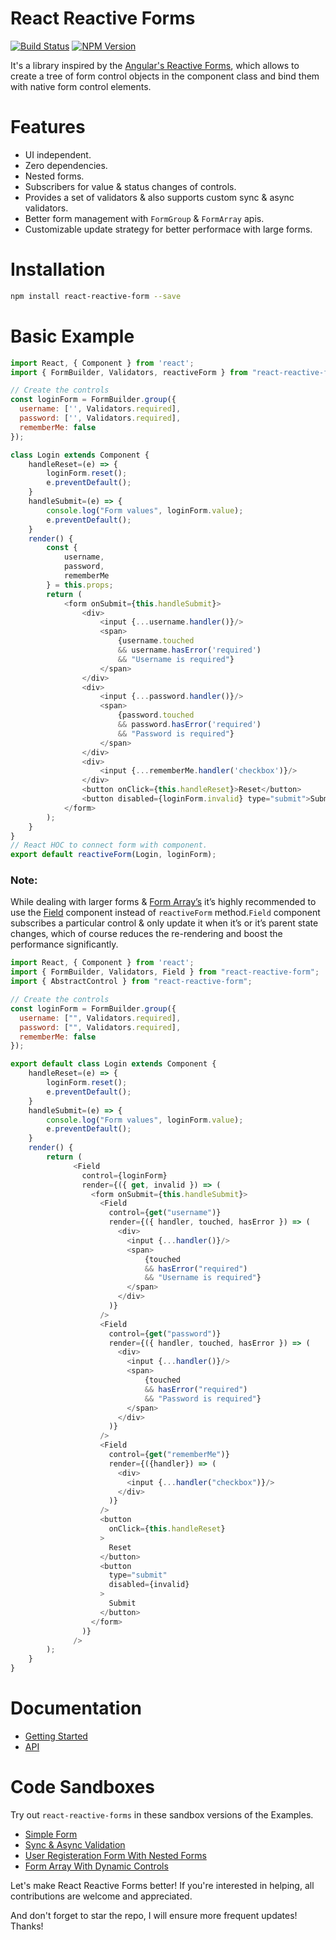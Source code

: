# React Reactive Forms
[![Build Status](https://travis-ci.org/bietkul/react-reactive-form.svg?branch=master)](https://travis-ci.org/bietkul/react-reactive-form)
[![NPM Version](https://img.shields.io/npm/v/react-reactive-form.svg?style=flat)](https://www.npmjs.com/package/react-reactive-form)

It's a library inspired by the [Angular's Reactive Forms](https://angular.io/guide/reactive-forms), which allows to create a tree of form control objects in the component class and bind them with native form control elements.
# Features
- UI independent.
- Zero dependencies. 
- Nested forms.
- Subscribers for value & status changes of controls.
- Provides a set of validators & also supports custom sync & async validators.
- Better form management with `FormGroup` & `FormArray` apis.
- Customizable update strategy for better performace with large forms.
# Installation
```sh
npm install react-reactive-form --save
```
# Basic Example
```js
import React, { Component } from 'react';
import { FormBuilder, Validators, reactiveForm } from "react-reactive-form";

// Create the controls
const loginForm = FormBuilder.group({
  username: ['', Validators.required],
  password: ['', Validators.required],
  rememberMe: false
});

class Login extends Component {
    handleReset=(e) => {
        loginForm.reset();
        e.preventDefault();
    }
    handleSubmit=(e) => {
        console.log("Form values", loginForm.value);
        e.preventDefault();
    }
    render() {
        const { 
            username, 
            password, 
            rememberMe 
        } = this.props;
        return (
            <form onSubmit={this.handleSubmit}>
                <div>
                    <input {...username.handler()}/>
                    <span>
                        {username.touched 
                        && username.hasError('required')
                        && "Username is required"}
                    </span>
                </div>
                <div>
                    <input {...password.handler()}/>
                    <span>
                        {password.touched 
                        && password.hasError('required') 
                        && "Password is required"}
                    </span>
                </div>
                <div>
                    <input {...rememberMe.handler('checkbox')}/>
                </div>
                <button onClick={this.handleReset}>Reset</button>
                <button disabled={loginForm.invalid} type="submit">Submit</button>
            </form>
        );
    }
}
// React HOC to connect form with component.
export default reactiveForm(Login, loginForm);
```

### Note: 
While dealing with larger forms & [Form Array’s](docs/api/FormArray.md) it’s highly recommended to use the [Field](docs/api/Field.md) component instead of `reactiveForm` method.`Field` component subscribes a particular control & only update it when it’s or it’s parent state changes, which of course reduces the re-rendering and boost the performance significantly.


```js
import React, { Component } from 'react';
import { FormBuilder, Validators, Field } from "react-reactive-form";
import { AbstractControl } from "react-reactive-form";

// Create the controls
const loginForm = FormBuilder.group({
  username: ["", Validators.required],
  password: ["", Validators.required],
  rememberMe: false
});

export default class Login extends Component {
    handleReset=(e) => {
        loginForm.reset();
        e.preventDefault();
    }
    handleSubmit=(e) => {
        console.log("Form values", loginForm.value);
        e.preventDefault();
    }
    render() {
        return (
              <Field
                control={loginForm}
                render={({ get, invalid }) => (
                  <form onSubmit={this.handleSubmit}>
                    <Field
                      control={get("username")}
                      render={({ handler, touched, hasError }) => (
                        <div>
                          <input {...handler()}/>
                          <span>
                              {touched 
                              && hasError("required")
                              && "Username is required"}
                          </span>
                        </div>  
                      )}
                    />
                    <Field
                      control={get("password")}
                      render={({ handler, touched, hasError }) => (
                        <div>
                          <input {...handler()}/>
                          <span>
                              {touched 
                              && hasError("required")
                              && "Password is required"}
                          </span>
                        </div>  
                      )}
                    />
                    <Field
                      control={get("rememberMe")}
                      render={({handler}) => (
                        <div>
                          <input {...handler("checkbox")}/>
                        </div>
                      )}
                    />
                    <button 
                      onClick={this.handleReset}
                    >
                      Reset
                    </button>
                    <button
                      type="submit"
                      disabled={invalid} 
                    >
                      Submit
                    </button>
                  </form>
                )}
              />
        );
    }
}
```
# Documentation
* [Getting Started](docs/GettingStarted.md)
* [API](docs/api/)
# Code Sandboxes
Try out `react-reactive-forms` in these sandbox versions of the Examples.
* [Simple Form](https://codesandbox.io/s/4rxokpr270)
* [Sync & Async Validation](https://codesandbox.io/s/qq8xq7j2w)
* [User Registeration Form With Nested Forms](https://codesandbox.io/s/p2rqmr8qk7)
* [Form Array With Dynamic Controls](https://codesandbox.io/s/nw9wxw2nvl)

Let's make React Reactive Forms better! If you're interested in helping, all contributions are welcome and appreciated.

And don't forget to star the repo, I will ensure more frequent updates! Thanks!
